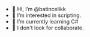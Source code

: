 - 👋 Hi, I’m @batincelikk
- 👀 I’m interested in scripting.
- 🌱 I’m currently learning C#
- 💞️ I don't look for collaborate.

<!---
batincelikk/batincelikk is a ✨ special ✨ repository because its `README.md` (this file) appears on your GitHub profile.
You can click the Preview link to take a look at your changes.
--->
